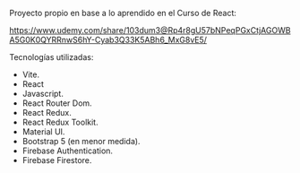 Proyecto propio en base a lo aprendido en el Curso de React:

https://www.udemy.com/share/103dum3@Rp4r8gU57bNPeqPGxCtjAGOWBA5G0K0QYRRnwS6hY-Cyab3Q33K5ABh6_MxG8vE5/

Tecnologías utilizadas:

* Vite.
* React
* Javascript.
* React Router Dom.
* React Redux.
* React Redux Toolkit.
* Material UI.
* Bootstrap 5 (en menor medida).
* Firebase Authentication.
* Firebase Firestore.
